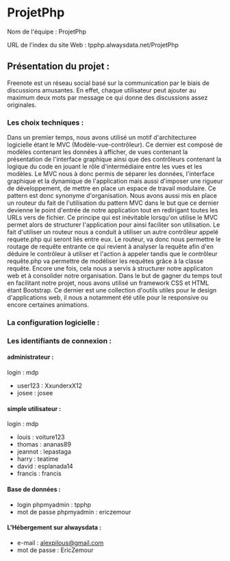 # ProjetPhp

Nom de l'équipe : ProjetPhp

URL de l'index du site Web : tpphp.alwaysdata.net/ProjetPhp



## Présentation du projet :

Freenote est un réseau social basé sur la communication par le biais de 
discussions amusantes. En effet, chaque utilisateur peut ajouter au maximum
deux mots par message ce qui donne des discussions assez originales.


### Les choix techniques :

Dans un premier temps, nous avons utilisé un motif d'architecturee
 logicielle étant le MVC (Modèle-vue-contrôleur). Ce dernier est composé de modèles
contenant les données à afficher, de vues contenant la présentation de l'interface graphique ainsi que des contrôleurs contenant la logique du code
en jouant le rôle d'intermédiaire entre les vues et les modèles. Le MVC nous à donc permis de séparer les données, l'interface graphique et la dynamique
de l'application mais aussi d'imposer une rigueur de développement, de mettre en place un espace de travail modulaire. Ce pattern est donc synonyme
d'organisation.
Nous avons aussi mis en place un routeur du fait de l'utilisation du pattern MVC dans le but que ce dernier devienne le point d'entrée de notre application
tout en redirigant toutes les URLs vers de fichier. Ce principe qui est inévitable lorsqu'on utilise le MVC permet alors de structurer l'application pour
ainsi faciliter son utilisation.
Le fait d'utiliser un routeur nous a conduit à utiliser un autre contrôleur appelé requete.php qui seront liés entre eux. Le routeur, va donc nous permettre
le routage de requête entrante ce qui revient à analyser la requête afin d'en déduire le contrôleur à utiliser et l'action à appeler tandis que le contrôleur
requête.php va permettre de modéliser les requêtes grâce à la classe requête. Encore une fois, cela nous a servis à structurer notre applicaton web et à consolider
notre organisation.
Dans le but de gagner du temps tout en facilitant notre projet, nous avons utilisé un framework CSS et HTML étant Bootstrap. Ce dernier est une collection
d'outils utiles pour le design d'applications web, il nous a notamment été utile pour le responsive ou encore certaines animations.


### La configuration logicielle :


### Les identifiants de connexion :



#### administrateur :  

login   :   mdp  
- user123 : XxunderxX12  
- josee : josee


#### simple utilisateur :

login : mdp  
- louis : voiture123  
- thomas : ananas89  
- jeannot : lepastaga  
- harry : teatime  
- david : esplanada14  
- francis : francis  



#### Base de données :

- login phpmyadmin : tpphp
- mot de passe phpmyadmin : ericzemour

#### L'Hébergement sur alwaysdata :

- e-mail : alexpilous@gmail.com
- mot de passe : EricZemour

